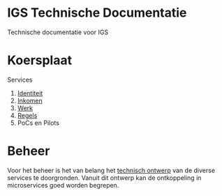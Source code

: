 # IGS Technische Documentatie

 Technische documentatie voor IGS

# Koersplaat

Services

1. [Identiteit](beheer/identiteit.md)
2. [Inkomen](beheer/inkomen.md)
3. [Werk](beheer/werk.md)
4. [Regels](beheer/regels.md)
5. PoCs en Pilots

# Beheer

Voor het beheer is het van belang het [technisch ontwerp](ontwerp/techniek.md) van de diverse services te doorgronden. Vanuit dit ontwerp kan de ontkoppeling in microservices goed worden begrepen.
